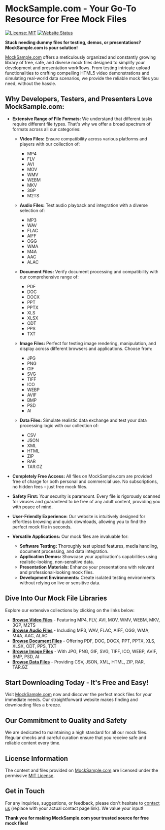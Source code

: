 # MockSample.com - Your Go-To Resource for Free Mock Files

[![License: MIT](https://img.shields.io/badge/License-MIT-yellow.svg)](https://opensource.org/licenses/MIT)
[![Website Status](https://img.shields.io/website/http/mocksample.com.svg?down_color=red&up_color=green)](https://mocksample.com)

**Stuck needing dummy files for testing, demos, or presentations? MockSample.com is your solution!**

[MockSample.com](https://mocksample.com) offers a meticulously organized and constantly growing library of free, safe, and diverse mock files designed to simplify your development and presentation workflows. From testing intricate upload functionalities to crafting compelling HTML5 video demonstrations and simulating real-world data scenarios, we provide the reliable mock files you need, without the hassle.

## Why Developers, Testers, and Presenters Love MockSample.com:

* **Extensive Range of File Formats:** We understand that different tasks require different file types. That's why we offer a broad spectrum of formats across all our categories:

    * **Video Files:** Ensure compatibility across various platforms and players with our collection of:
        * MP4
        * FLV
        * AVI
        * MOV
        * WMV
        * WEBM
        * MKV
        * 3GP
        * M2TS

    * **Audio Files:** Test audio playback and integration with a diverse selection of:
        * MP3
        * WAV
        * FLAC
        * AIFF
        * OGG
        * WMA
        * M4A
        * AAC
        * ALAC

    * **Document Files:** Verify document processing and compatibility with our comprehensive range of:
        * PDF
        * DOC
        * DOCX
        * PPT
        * PPTX
        * XLS
        * XLSX
        * ODT
        * PPS
        * TXT

    * **Image Files:** Perfect for testing image rendering, manipulation, and display across different browsers and applications. Choose from:
        * JPG
        * PNG
        * GIF
        * SVG
        * TIFF
        * ICO
        * WEBP
        * AVIF
        * BMP
        * PSD
        * AI

    * **Data Files:** Simulate realistic data exchange and test your data processing logic with our collection of:
        * CSV
        * JSON
        * XML
        * HTML
        * ZIP
        * RAR
        * TAR.GZ

* **Completely Free Access:** All files on MockSample.com are provided free of charge for both personal and commercial use. No subscriptions, no hidden fees – just free mock files.

* **Safety First:** Your security is paramount. Every file is rigorously scanned for viruses and guaranteed to be free of any adult content, providing you with peace of mind.

* **User-Friendly Experience:** Our website is intuitively designed for effortless browsing and quick downloads, allowing you to find the perfect mock file in seconds.

* **Versatile Applications:** Our mock files are invaluable for:
    * **Software Testing:** Thoroughly test upload features, media handling, document processing, and data integration.
    * **Application Demos:** Showcase your application's capabilities using realistic-looking, non-sensitive data.
    * **Presentation Materials:** Enhance your presentations with relevant and professional-looking mock files.
    * **Development Environments:** Create isolated testing environments without relying on live or sensitive data.

## Dive Into Our Mock File Libraries

Explore our extensive collections by clicking on the links below:

* **[Browse Video Files](https://www.mocksample.com/sample-video-files)** - Featuring MP4, FLV, AVI, MOV, WMV, WEBM, MKV, 3GP, M2TS
* **[Browse Audio Files](https://www.mocksample.com/sample-audio-files)** - Including MP3, WAV, FLAC, AIFF, OGG, WMA, M4A, AAC, ALAC
* **[Browse Document Files](https://www.mocksample.com/sample-document-files)** - Offering PDF, DOC, DOCX, PPT, PPTX, XLS, XLSX, ODT, PPS, TXT
* **[Browse Image Files](https://www.mocksample.com/sample-image-files)** - With JPG, PNG, GIF, SVG, TIFF, ICO, WEBP, AVIF, BMP, PSD, AI
* **[Browse Data Files](https://www.mocksample.com/sample-data-files)** - Providing CSV, JSON, XML, HTML, ZIP, RAR, TAR.GZ

## Start Downloading Today - It's Free and Easy!

Visit [MockSample.com](https://mocksample.com) now and discover the perfect mock files for your immediate needs. Our straightforward website makes finding and downloading files a breeze.

## Our Commitment to Quality and Safety

We are dedicated to maintaining a high standard for all our mock files. Regular checks and careful curation ensure that you receive safe and reliable content every time.

## License Information

The content and files provided on [MockSample.com](https://mocksample.com) are licensed under the permissive [MIT License](https://opensource.org/licenses/MIT).

## Get in Touch

For any inquiries, suggestions, or feedback, please don't hesitate to [contact us](https://mocksample.com/contact) (replace with your actual contact page link). We value your input!

**Thank you for making MockSample.com your trusted source for free mock files!**